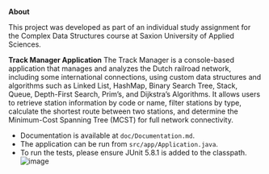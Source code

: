 **About**

This project was developed as part of an individual study assignment for the Complex Data Structures course at Saxion University of Applied Sciences.

**Track Manager Application**
The Track Manager is a console-based application that manages and analyzes the Dutch railroad network, including some international connections, using custom data structures and algorithms such as Linked List, HashMap, Binary Search Tree, Stack, Queue, Depth-First Search, Prim’s, and Dijkstra’s Algorithms. It allows users to retrieve station information by code or name, filter stations by type, calculate the shortest route between two stations, and determine the Minimum-Cost Spanning Tree (MCST) for full network connectivity.



- Documentation is available at `doc/Documentation.md`. 
- The application can be run from `src/app/Application.java`.
- To run the tests, please ensure JUnit 5.8.1 is added to the classpath. ![image](https://github.com/user-attachments/assets/a3b18aa9-7aac-4ca5-a1d6-e4f99355b339)




